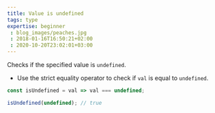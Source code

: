 ```yaml
---
title: Value is undefined
tags: type
expertise: beginner
 : blog_images/peaches.jpg
 : 2018-01-16T16:50:21+02:00
 : 2020-10-20T23:02:01+03:00
---
```


Checks if the specified value is `undefined`.

- Use the strict equality operator to check if `val` is equal to `undefined`.

```js
const isUndefined = val => val === undefined;
```

```js
isUndefined(undefined); // true
```
